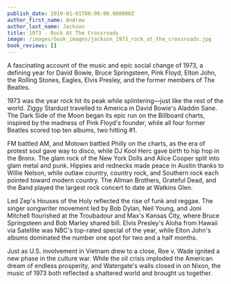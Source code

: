 ```yaml
---
publish_date: 2019-01-01T00:00:00.000000Z
author_first_name: Andrew
author_last_name: Jackson
title: 1973 - Rock At The Crossroads
image: /images/book_images/jackson_1973_rock_at_the_crossroads.jpg
book_reviews: []
---
```

A fascinating account of the music and epic social change of 1973, a defining year for David Bowie, Bruce Springsteen, Pink Floyd, Elton John, the Rolling Stones, Eagles, Elvis Presley, and the former members of The Beatles. 

1973 was the year rock hit its peak while splintering—just like the rest of the world. Ziggy Stardust travelled to America in David Bowie's Aladdin Sane. The Dark Side of the Moon began its epic run on the Billboard charts, inspired by the madness of Pink Floyd's founder, while all four former Beatles scored top ten albums, two hitting #1.

FM battled AM, and Motown battled Philly on the charts, as the era of protest soul gave way to disco, while DJ Kool Herc gave birth to hip hop in the Bronx. The glam rock of the New York Dolls and Alice Cooper split into glam metal and punk. Hippies and rednecks made peace in Austin thanks to Willie Nelson, while outlaw country, country rock, and Southern rock each pointed toward modern country. The Allman Brothers, Grateful Dead, and the Band played the largest rock concert to date at Watkins Glen.

Led Zep's Houses of the Holy reflected the rise of funk and reggae. The singer songwriter movement led by Bob Dylan, Neil Young, and Joni Mitchell flourished at the Troubadour and Max's Kansas City, where Bruce Springsteen and Bob Marley shared bill. Elvis Presley's Aloha from Hawaii via Satellite was NBC's top-rated special of the year, while Elton John's albums dominated the number one spot for two and a half months.

Just as U.S. involvement in Vietnam drew to a close, Roe v. Wade ignited a new phase in the culture war. While the oil crisis imploded the American dream of endless prosperity, and Watergate's walls closed in on Nixon, the music of 1973 both reflected a shattered world and brought us together.